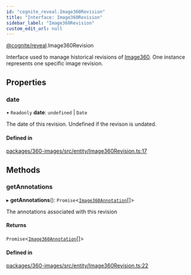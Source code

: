 ```yaml
---
id: "cognite_reveal.Image360Revision"
title: "Interface: Image360Revision"
sidebar_label: "Image360Revision"
custom_edit_url: null
---
```


[@cognite/reveal](../modules/cognite_reveal.md).Image360Revision

Interface used to manage historical revisions of [Image360](cognite_reveal.Image360.md).
One instance represents one specific image revision.

## Properties

### date

• `Readonly` **date**: `undefined` \| `Date`

The date of this revision. Undefined if the revison is undated.

#### Defined in

[packages/360-images/src/entity/Image360Revision.ts:17](https://github.com/cognitedata/reveal/blob/e9e26d38/viewer/packages/360-images/src/entity/Image360Revision.ts#L17)

## Methods

### getAnnotations

▸ **getAnnotations**(): `Promise`<[`Image360Annotation`](cognite_reveal.Image360Annotation.md)[]\>

The annotations associated with this revision

#### Returns

`Promise`<[`Image360Annotation`](cognite_reveal.Image360Annotation.md)[]\>

#### Defined in

[packages/360-images/src/entity/Image360Revision.ts:22](https://github.com/cognitedata/reveal/blob/e9e26d38/viewer/packages/360-images/src/entity/Image360Revision.ts#L22)
